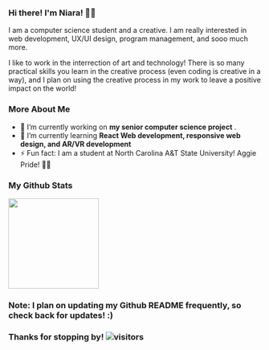 ### Hi there! I'm Niara! 👋🏾

<!--
**ninibean/ninibean** is a ✨ _special_ ✨ repository because its `README.md` (this file) appears on your GitHub profile.

Here are some ideas to get you started:

- 🔭 I’m currently working on ...
- 🌱 I’m currently learning ...
- 👯 I’m looking to collaborate on ...
- 🤔 I’m looking for help with ...
- 💬 Ask me about ...
- 📫 How to reach me: ...
- 😄 Pronouns: ...
- ⚡ Fun fact: ...
-->

I am a computer science student and a creative. I am really interested in web development, UX/UI design, program management, and sooo much more.

I like to work in the interrection of art and technology! There is so many practical skills you learn in the creative process (even coding is creative in a way), and I plan on using the creative process in my work to leave a positive impact on the world!

### More About Me
- 🔭 I’m currently working on **my senior computer science project** .
- 🌱 I’m currently learning **React Web development, responsive web design, and AR/VR development**
- ⚡ Fun fact: I am a student at North Carolina A&T State University! Aggie Pride! 💙💛

### My Github Stats
<img height="180em" src="https://github-readme-stats.vercel.app/api?username=ninibean&show_icons=true&hide_border=true&&count_private=true&include_all_commits=true" />

### Note: I plan on updating my Github README frequently, so check back for updates! :)
### Thanks for stopping by! ![visitors](https://visitor-badge.glitch.me/badge?page_id=${ninibean}.${ninibean})
